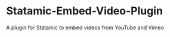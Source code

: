Statamic-Embed-Video-Plugin
===========================

A plugin for Statamic to embed videos from YouTube and Vimeo